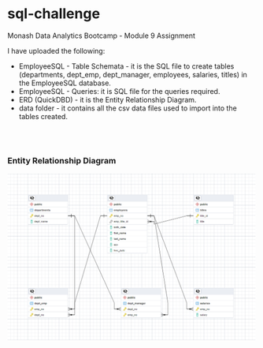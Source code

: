 # sql-challenge
Monash Data Analytics Bootcamp - Module 9 Assignment 

I have uploaded the following:
  - EmployeeSQL - Table Schemata - it is the SQL file to create tables (departments, dept_emp, dept_manager, employees, salaries, titles) in the EmployeeSQL database.
  - EmployeeSQL - Queries:  it is SQL file for the queries required.
  - ERD (QuickDBD) - it is the Entity Relationship Diagram.
  - data folder - it contains all the csv data files used to import into the tables created.

<br/><br/>
### Entity Relationship Diagram
![alt text](https://github.com/Roy-Ip/sql-challenge/blob/main/ERD%20(without%20details).png)
